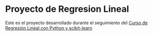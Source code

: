 # Proyecto de Regresion Lineal

Este es el proyecto desarrollado durante el seguimiento del [Curso de Regresión Lineal con Python y scikit-learn](https://platzi.com/cursos/regresion-lineal/)
